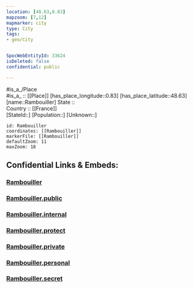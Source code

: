 ```yaml
---
location: [48.63,0.83] 
mapzoom: [7,12] 
mapmarker: city 
type: City
tags:
- geo/City


SpocWebEntityId: 33624
isDeleted: false
confidential: public

---
```

#is_a_/Place  
#is_a_ :: [[Place]] 
[has_place_longitude::0.83] 
[has_place_latitude::48.63] 
[name::Rambouiller] 
State ::  
Country :: [[France]]  
[StateId::] 
[Population::] 
[Unknown::] 


```leaflet
id: Rambouiller
coordinates: [[Rambouiller]] 
markerFile: [[Rambouiller]] 
defaultZoom: 11 
maxZoom: 18
```


## Confidential Links & Embeds: 

### [Rambouiller](/_Standards/Earth/Continent/Europe/Europe~West/France/regions~France/Val_de_Loire/departments~Val_de_Loire/Eure-et-Loir/communes~Eure-et-Loir/Dreux/cities~Dreux/Rambouiller.md) 

### [Rambouiller.public](/_public/Earth/Continent/Europe/Europe~West/France/regions~France/Val_de_Loire/departments~Val_de_Loire/Eure-et-Loir/communes~Eure-et-Loir/Dreux/cities~Dreux/Rambouiller.public.md) 

### [Rambouiller.internal](/_internal/Earth/Continent/Europe/Europe~West/France/regions~France/Val_de_Loire/departments~Val_de_Loire/Eure-et-Loir/communes~Eure-et-Loir/Dreux/cities~Dreux/Rambouiller.internal.md) 

### [Rambouiller.protect](/_protect/Earth/Continent/Europe/Europe~West/France/regions~France/Val_de_Loire/departments~Val_de_Loire/Eure-et-Loir/communes~Eure-et-Loir/Dreux/cities~Dreux/Rambouiller.protect.md) 

### [Rambouiller.private](/_private/Earth/Continent/Europe/Europe~West/France/regions~France/Val_de_Loire/departments~Val_de_Loire/Eure-et-Loir/communes~Eure-et-Loir/Dreux/cities~Dreux/Rambouiller.private.md) 

### [Rambouiller.personal](/_personal/Earth/Continent/Europe/Europe~West/France/regions~France/Val_de_Loire/departments~Val_de_Loire/Eure-et-Loir/communes~Eure-et-Loir/Dreux/cities~Dreux/Rambouiller.personal.md) 

### [Rambouiller.secret](/_secret/Earth/Continent/Europe/Europe~West/France/regions~France/Val_de_Loire/departments~Val_de_Loire/Eure-et-Loir/communes~Eure-et-Loir/Dreux/cities~Dreux/Rambouiller.secret.md)


